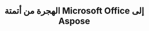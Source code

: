 ---
title: الهجرة من أتمتة Microsoft Office إلى Aspose
type: docs
weight: 310
url: /net/migration-from-microsoft-office-automation-to-aspose/
---